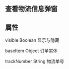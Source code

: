 ## 查看物流信息弹窗
<my-logistics-info :visible.sync="" :baseItem='' :trackNumber=''></my-logistics-info>
## 属性
visible 
    Boolean 显示与隐藏

baseItem 
    Object 订单实体

trackNumber String 物流单号